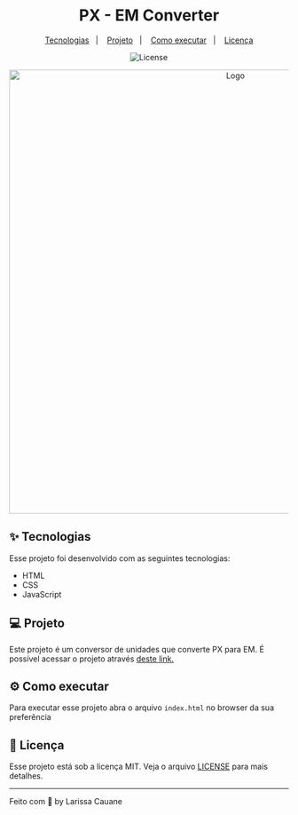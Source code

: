 <h1 align="center">PX - EM Converter</h1>
<p align="center">
  <a href="#-tecnologias">Tecnologias</a>&nbsp;&nbsp;&nbsp;|&nbsp;&nbsp;&nbsp;
  <a href="#-projeto">Projeto</a>&nbsp;&nbsp;&nbsp;|&nbsp;&nbsp;&nbsp;
  <a href="#-como-executar">Como executar</a>&nbsp;&nbsp;&nbsp;|&nbsp;&nbsp;&nbsp;
 <a href="#-licença">Licença</a>
</p>

<p align="center">
  <img alt="License" src="https://img.shields.io/static/v1?label=license&message=MIT&color=ff8e8e&labelColor=000000">
</p>

<p align="center">
    <img src="https://i.imgur.com/kkdwY7Q.png" alt="Logo" width="800">
</p>

## ✨ Tecnologias

Esse projeto foi desenvolvido com as seguintes tecnologias:

- HTML
- CSS
- JavaScript

## 💻 Projeto

Este projeto é um conversor de unidades que converte PX para EM. É possível acessar o projeto através <a href="https://splendorous-tapioca-498a71.netlify.app">deste link.</a>

## ⚙ Como executar

Para executar esse projeto abra o arquivo `index.html` no browser da sua preferência

## 📃 Licença

Esse projeto está sob a licença MIT. Veja o arquivo [LICENSE](LICENSE.md) para mais detalhes.

---

Feito com 🧡 by Larissa Cauane

